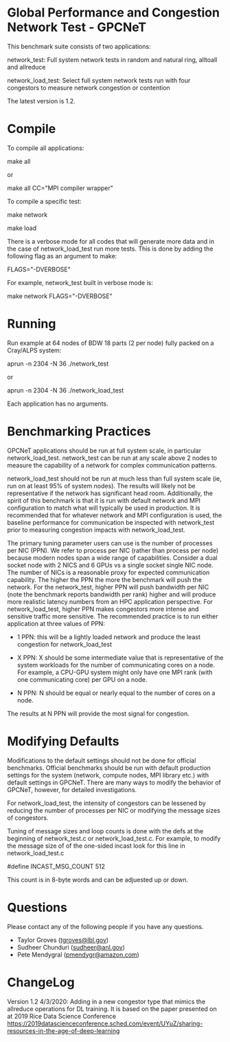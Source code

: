 # Global Performance and Congestion Network Test - GPCNeT #

This benchmark suite consists of two applications:

network_test: Full system network tests in random and natural ring, alltoall
              and allreduce

network_load_test: Select full system network tests run with four congestors to
                   measure network congestion or contention
                   
The latest version is 1.2.

# Compile #

To compile all applications:

make all

or

make all CC="MPI compiler wrapper"


To compile a specific test:

make network

make load

There is a verbose mode for all codes that will generate more data and in the case
of network_load_test run more tests.  This is done by adding the following flag
as an argument to make:

FLAGS="-DVERBOSE"

For example, network_test built in verbose mode is:

make network FLAGS="-DVERBOSE"

# Running #

Run example at 64 nodes of BDW 18 parts (2 per node) fully packed on a Cray/ALPS system:

aprun -n 2304 -N 36 ./network_test

or

aprun -n 2304 -N 36 ./network_load_test

Each application has no arguments.

# Benchmarking Practices

GPCNeT applications should be run at full system scale, in particular
network_load_test. network_test can be run at any scale above 2 nodes to
measure the capability of a network for complex communication patterns.

network_load_test should not be run at much less than full system scale
(ie, run on at least 95% of system nodes).  The results
will likely not be representative if the network has significant head room.  Additionally,
the spirit of this benchmark is that it is run with default network and MPI configuration
to match what will typically be used in production.  It is recommended that for whatever
network and MPI configuration is used, the baseline performance for communication be
inspected with network_test prior to measuring congestion impacts with network_load_test.

The primary tuning parameter users can use is the number of processes per NIC (PPN).
We refer to process per NIC (rather than process per node) because modern nodes span a wide range of capabilities.
Consider a dual socket node with 2 NICS and 6 GPUs vs a single socket single NIC node.
The number of NICs is a reasonable proxy for expected communication capability.
The higher the PPN the more the benchmark will push the network.  For the network_test,
higher PPN will push bandwidth per NIC (note the benchmark reports bandwidth per rank)
higher and will produce more realistic latency numbers from an HPC application perspective.
For network_load_test, higher PPN makes congestors more intense and sensitive traffic
more sensitive.  The recommended practice is to run either application at three
values of PPN:

* 1 PPN: this will be a lightly loaded network and produce the least congestion for
         network_load_test

* X PPN: X should be some intermediate value that is representative of the system workloads
         for the number of communicating cores on a node.  For example, a CPU-GPU system
         might only have one MPI rank (with one communicating core) per GPU on a node.

* N PPN: N should be equal or nearly equal to the number of cores on a node.

The results at N PPN will provide the most signal for congestion.

# Modifying Defaults #

Modifications to the default settings should not be done for official benchmarks.  Official
benchmarks should be run with default production settings for the system (network, compute nodes,
MPI library etc.) with default settings in GPCNeT.  There are many ways to modify the behavior
of GPCNeT, however, for detailed investigations.

For network_load_test, the intensity of
congestors can be lessened by reducing the number of processes per NIC or
modifying the message sizes of congestors.

Tuning of message sizes and loop counts is done with the defs at the beginning of
network_test.c or network_load_test.c.  For example, to modify the message size of
of the one-sided incast look for this line in network_load_test.c

#define INCAST_MSG_COUNT 512

This count is in 8-byte words and can be adjuested up or down.

# Questions #

Please contact any of the following people if you have any questions.

* Taylor Groves (tgroves@lbl.gov)
* Sudheer Chunduri (sudheer@anl.gov)
* Pete Mendygral (pmendygr@amazon.com)

# ChangeLog #

Version 1.2
4/3/2020: Adding in a new congestor type that mimics the allreduce operations for DL training.  It is based on
          the paper presented on at 2019 Rice Data Science Conference
          https://2019datascienceconference.sched.com/event/UYuZ/sharing-resources-in-the-age-of-deep-learning
